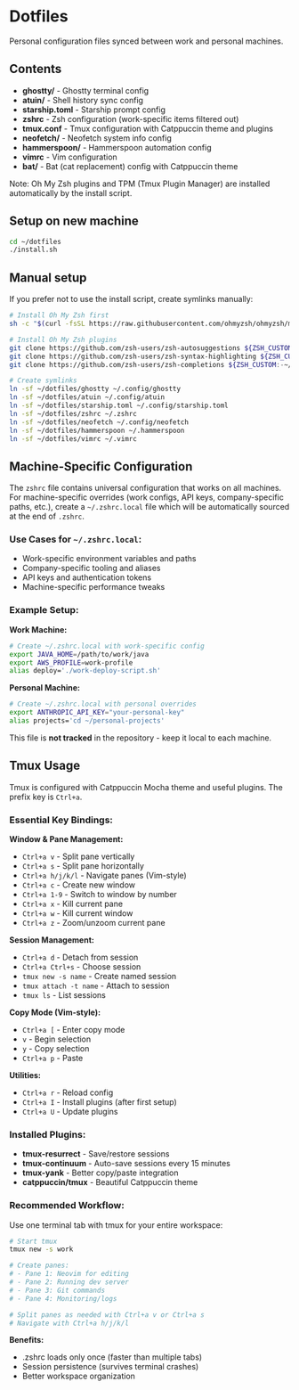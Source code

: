 # Dotfiles

Personal configuration files synced between work and personal machines.

## Contents

- **ghostty/** - Ghostty terminal config
- **atuin/** - Shell history sync config
- **starship.toml** - Starship prompt config
- **zshrc** - Zsh configuration (work-specific items filtered out)
- **tmux.conf** - Tmux configuration with Catppuccin theme and plugins
- **neofetch/** - Neofetch system info config
- **hammerspoon/** - Hammerspoon automation config
- **vimrc** - Vim configuration
- **bat/** - Bat (cat replacement) config with Catppuccin theme

Note: Oh My Zsh plugins and TPM (Tmux Plugin Manager) are installed automatically by the install script.

## Setup on new machine

```bash
cd ~/dotfiles
./install.sh
```

## Manual setup

If you prefer not to use the install script, create symlinks manually:

```bash
# Install Oh My Zsh first
sh -c "$(curl -fsSL https://raw.githubusercontent.com/ohmyzsh/ohmyzsh/master/install.sh)"

# Install Oh My Zsh plugins
git clone https://github.com/zsh-users/zsh-autosuggestions ${ZSH_CUSTOM:-~/.oh-my-zsh/custom}/plugins/zsh-autosuggestions
git clone https://github.com/zsh-users/zsh-syntax-highlighting ${ZSH_CUSTOM:-~/.oh-my-zsh/custom}/plugins/zsh-syntax-highlighting
git clone https://github.com/zsh-users/zsh-completions ${ZSH_CUSTOM:-~/.oh-my-zsh/custom}/plugins/zsh-completions

# Create symlinks
ln -sf ~/dotfiles/ghostty ~/.config/ghostty
ln -sf ~/dotfiles/atuin ~/.config/atuin
ln -sf ~/dotfiles/starship.toml ~/.config/starship.toml
ln -sf ~/dotfiles/zshrc ~/.zshrc
ln -sf ~/dotfiles/neofetch ~/.config/neofetch
ln -sf ~/dotfiles/hammerspoon ~/.hammerspoon
ln -sf ~/dotfiles/vimrc ~/.vimrc
```

## Machine-Specific Configuration

The `zshrc` file contains universal configuration that works on all machines. For machine-specific overrides (work configs, API keys, company-specific paths, etc.), create a `~/.zshrc.local` file which will be automatically sourced at the end of `.zshrc`.

### Use Cases for `~/.zshrc.local`:
- Work-specific environment variables and paths
- Company-specific tooling and aliases
- API keys and authentication tokens
- Machine-specific performance tweaks

### Example Setup:

**Work Machine:**
```bash
# Create ~/.zshrc.local with work-specific config
export JAVA_HOME=/path/to/work/java
export AWS_PROFILE=work-profile
alias deploy='./work-deploy-script.sh'
```

**Personal Machine:**
```bash
# Create ~/.zshrc.local with personal overrides
export ANTHROPIC_API_KEY="your-personal-key"
alias projects='cd ~/personal-projects'
```

This file is **not tracked** in the repository - keep it local to each machine.

## Tmux Usage

Tmux is configured with Catppuccin Mocha theme and useful plugins. The prefix key is `Ctrl+a`.

### Essential Key Bindings:

**Window & Pane Management:**
- `Ctrl+a v` - Split pane vertically
- `Ctrl+a s` - Split pane horizontally
- `Ctrl+a h/j/k/l` - Navigate panes (Vim-style)
- `Ctrl+a c` - Create new window
- `Ctrl+a 1-9` - Switch to window by number
- `Ctrl+a x` - Kill current pane
- `Ctrl+a w` - Kill current window
- `Ctrl+a z` - Zoom/unzoom current pane

**Session Management:**
- `Ctrl+a d` - Detach from session
- `Ctrl+a Ctrl+s` - Choose session
- `tmux new -s name` - Create named session
- `tmux attach -t name` - Attach to session
- `tmux ls` - List sessions

**Copy Mode (Vim-style):**
- `Ctrl+a [` - Enter copy mode
- `v` - Begin selection
- `y` - Copy selection
- `Ctrl+a p` - Paste

**Utilities:**
- `Ctrl+a r` - Reload config
- `Ctrl+a I` - Install plugins (after first setup)
- `Ctrl+a U` - Update plugins

### Installed Plugins:
- **tmux-resurrect** - Save/restore sessions
- **tmux-continuum** - Auto-save sessions every 15 minutes
- **tmux-yank** - Better copy/paste integration
- **catppuccin/tmux** - Beautiful Catppuccin theme

### Recommended Workflow:

Use one terminal tab with tmux for your entire workspace:
```bash
# Start tmux
tmux new -s work

# Create panes:
# - Pane 1: Neovim for editing
# - Pane 2: Running dev server
# - Pane 3: Git commands
# - Pane 4: Monitoring/logs

# Split panes as needed with Ctrl+a v or Ctrl+a s
# Navigate with Ctrl+a h/j/k/l
```

**Benefits:**
- .zshrc loads only once (faster than multiple tabs)
- Session persistence (survives terminal crashes)
- Better workspace organization

